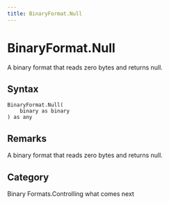 ```yaml
---
title: BinaryFormat.Null
---
```


# BinaryFormat.Null


A binary format that reads zero bytes and returns null.


## Syntax

```powerquery
BinaryFormat.Null(
    binary as binary
) as any
```


## Remarks

A binary format that reads zero bytes and returns null.



## Category
Binary Formats.Controlling what comes next
